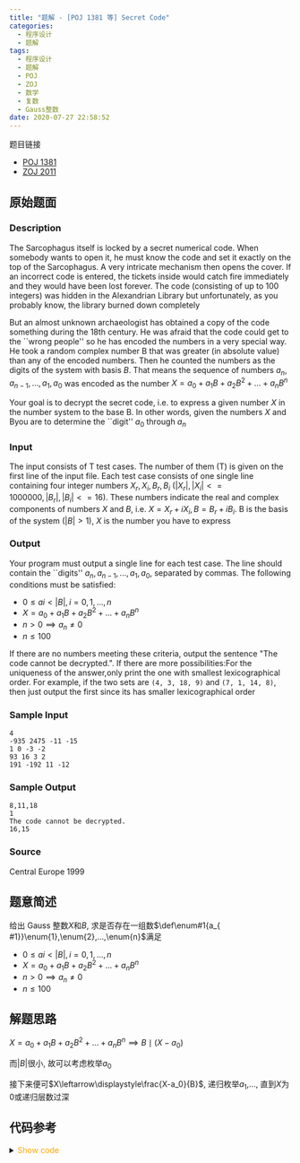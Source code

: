 ```yaml
---
title: "题解 - [POJ 1381 等] Secret Code"
categories:
  - 程序设计
  - 题解
tags:
  - 程序设计
  - 题解
  - POJ
  - ZOJ
  - 数学
  - 复数
  - Gauss整数
date: 2020-07-27 22:58:52
---
```


题目链接

- [POJ 1381](https://vjudge.net/problem/POJ-1381/origin)
- [ZOJ 2011](https://vjudge.net/problem/ZOJ-2011/origin)

<!-- more -->

## 原始题面

### Description

The Sarcophagus itself is locked by a secret numerical code. When somebody wants to open it, he must know the code and set it exactly on the top of the Sarcophagus. A very intricate mechanism then opens the cover. If an incorrect code is entered, the tickets inside would catch fire immediately and they would have been lost forever. The code (consisting of up to $100$ integers) was hidden in the Alexandrian Library but unfortunately, as you probably know, the library burned down completely

But an almost unknown archaeologist has obtained a copy of the code something during the 18th century. He was afraid that the code could get to the ``wrong people'' so he has encoded the numbers in a very special way. He took a random complex number B that was greater (in absolute value) than any of the encoded numbers. Then he counted the numbers as the digits of the system with basis $B$. That means the sequence of numbers $a_n, a_{n-1}, ..., a_1, a_0$ was encoded as the number $X = a_0 + a_1B + a_2B^2 + ...+ a_nB^n$

Your goal is to decrypt the secret code, i.e. to express a given number $X$ in the number system to the base B. In other words, given the numbers $X$ and Byou are to determine the ``digit'' $a_0$ through $a_n$

### Input

The input consists of T test cases. The number of them (T) is given on the first line of the input file. Each test case consists of one single line containing four integer numbers $X_r, X_i, B_r, B_i$ ($|X_r|,|X_i| <= 1000000, |B_r|,|B_i| <= 16$). These numbers indicate the real and complex components of numbers $X$ and $B$, i.e. $X = X_r + iX_i, B = B_r + iB_i$. B is the basis of the system ($|B| > 1$), $X$ is the number you have to express

### Output

Your program must output a single line for each test case. The line should contain the ``digits'' $a_n, a_{n-1}, ..., a_1, a_0$, separated by commas. The following conditions must be satisfied:

- $0 \leqslant ai < |B|, i=0,1,...,n$
- $X = a_0 + a_1B + a_2B^2 + ...+ a_nB^n$
- $n > 0\implies a_n \ne 0$
- $n \leqslant 100$

If there are no numbers meeting these criteria, output the sentence "The code cannot be decrypted.". If there are more possibilities:For the uniqueness of the answer,only print the one with smallest lexicographical order. For example, if the two sets are `(4, 3, 18, 9)` and `(7, 1, 14, 8)`, then just output the first since its has smaller lexicographical order

### Sample Input

```input1
4
-935 2475 -11 -15
1 0 -3 -2
93 16 3 2
191 -192 11 -12
```

### Sample Output

```output1
8,11,18
1
The code cannot be decrypted.
16,15
```

### Source

Central Europe 1999

## 题意简述

给出 Gauss 整数$X$和$B$, 求是否存在一组数$\def\enum#1{a_{ #1}}\enum{1},\enum{2},...,\enum{n}$满足

- $0 \leqslant ai < |B|, i=0,1,...,n$
- $X = a_0 + a_1B + a_2B^2 + ...+ a_nB^n$
- $n > 0\implies a_n \ne 0$
- $n \leqslant 100$

## 解题思路

$X = a_0 + a_1B + a_2B^2 + ...+ a_nB^n\implies B\mid(X-a_0)$

而$|B|$很小, 故可以考虑枚举$a_0$

接下来便可$X\leftarrow\displaystyle\frac{X-a_0}{B}$, 递归枚举$a_1$,..., 直到$X$为$0$或递归层数过深

## 代码参考

<details>
<summary><font color='orange'>Show code</font></summary>

{% icodeweb cpa title:POJ_1381 lang:cpp POJ/1381/0.cpp %}

</details>
